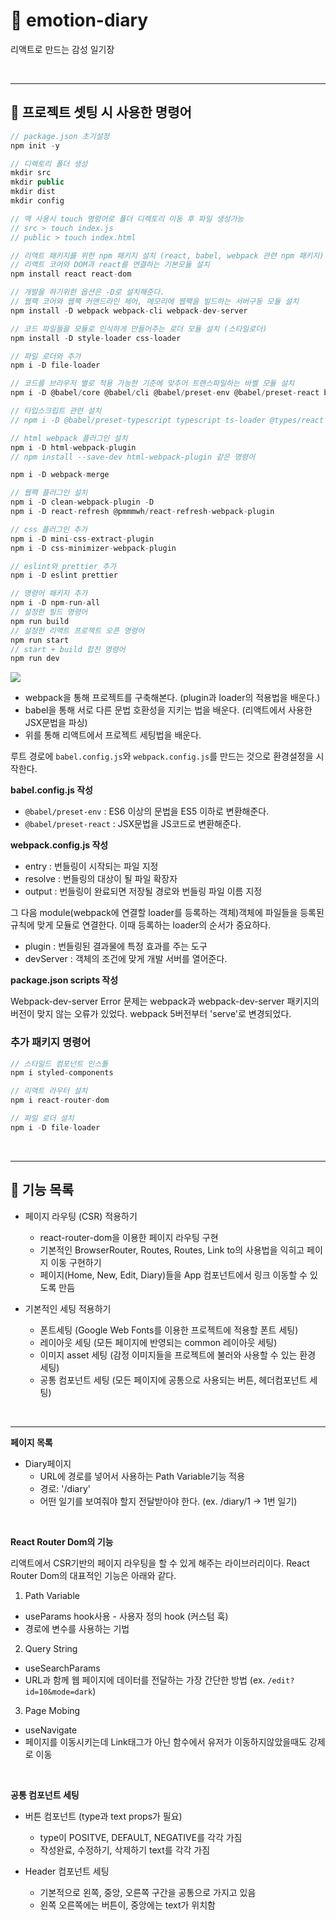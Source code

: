 # 🚀 emotion-diary

리액트로 만드는 감성 일기장

<br>

---

## 📌 프로젝트 셋팅 시 사용한 명령어

```js
// package.json 초기설정
npm init -y

// 디렉토리 폴더 생성
mkdir src
mkdir public
mkdir dist
mkdir config

// 맥 사용시 touch 명령어로 폴더 디렉토리 이동 후 파일 생성가능
// src > touch index.js
// public > touch index.html

// 리액트 패키지를 위한 npm 패키지 설치 (react, babel, webpack 관련 npm 패키지)
// 리액트 코어와 DOM과 react를 연결하는 기본모듈 설치
npm install react react-dom

// 개발을 하기위한 옵션은 -D로 설치해준다.
// 웹팩 코어와 웹팩 커맨드라인 제어, 메모리에 웹팩을 빌드하는 서버구동 모듈 설치
npm install -D webpack webpack-cli webpack-dev-server

// 코드 파일들을 모듈로 인식하게 만들어주는 로더 모듈 설치 (스타일로더)
npm install -D style-loader css-loader

// 파일 로더와 추가
npm i -D file-loader

// 코드를 브라우저 별로 적용 가능한 기준에 맞추어 트랜스파일하는 바벨 모듈 설치
npm i -D @babel/core @babel/cli @babel/preset-env @babel/preset-react babel-loader

// 타입스크립트 관련 설치
// npm i -D @babel/preset-typescript typescript ts-loader @types/react @types/react-dom

// html webpack 플러그인 설치
npm i -D html-webpack-plugin
// npm install --save-dev html-webpack-plugin 같은 명령어

npm i -D webpack-merge

// 웹팩 플러그인 설치
npm i -D clean-webpack-plugin -D
npm i -D react-refresh @pmmmwh/react-refresh-webpack-plugin

// css 플러그인 추가
npm i -D mini-css-extract-plugin
npm i -D css-minimizer-webpack-plugin

// eslint와 prettier 추가
npm i -D eslint prettier

// 명령어 패키지 추가
npm i -D npm-run-all
// 설정한 빌드 명령어
npm run build
// 설정한 리액트 프로젝트 오픈 명령어
npm run start
// start + build 합친 명령어
npm run dev
```

![](https://velog.velcdn.com/images/ninto_2/post/a594e85f-ba5b-40f1-ae66-a6b13bf37de4/image.png)

- webpack을 통해 프로젝트를 구축해본다. (plugin과 loader의 적용법을 배운다.)
- babel을 통해 서로 다른 문법 호환성을 지키는 법을 배운다. (리액트에서 사용한 JSX문법을 파싱)
- 위를 통해 리액트에서 프로젝트 세팅법을 배운다.

루트 경로에 `babel.config.js`와 `webpack.config.js`를 만드는 것으로 환경설정을 시작한다.

**babel.config.js 작성**

- `@babel/preset-env` : ES6 이상의 문법을 ES5 이하로 변환해준다.
- `@babel/preset-react` : JSX문법을 JS코드로 변환해준다.

**webpack.config.js 작성**

- entry : 번들링이 시작되는 파일 지정
- resolve : 번들링의 대상이 될 파일 확장자
- output : 번들링이 완료되면 저장될 경로와 번들링 파일 이름 지정

그 다음 module(webpack에 연결할 loader를 등록하는 객체)객체에 파일들을 등록된 규칙에 맞게 모듈로 연결한다.
이때 등록하는 loader의 순서가 중요하다.

- plugin : 번들링된 결과물에 특정 효과를 주는 도구
- devServer : 객체의 조건에 맞게 개발 서버를 열어준다.

**package.json scripts 작성**

Webpack-dev-server Error 문제는 webpack과 webpack-dev-server 패키지의 버전이 맞지 않는 오류가 있었다. webpack 5버전부터 'serve'로 변경되었다.

### 추가 패키지 명령어

```js
// 스타일드 컴포넌트 인스톨
npm i styled-components

// 리액트 라우터 설치
npm i react-router-dom

// 파일 로더 설치
npm i -D file-loader
```

<br>

---

## 📌 기능 목록

- 페이지 라우팅 (CSR) 적용하기

  - react-router-dom을 이용한 페이지 라우팅 구현
  - 기본적인 BrowserRouter, Routes, Routes, Link to의 사용법을 익히고 페이지 이동 구현하기
  - 페이지(Home, New, Edit, Diary)들을 App 컴포넌트에서 링크 이동할 수 있도록 만듬

- 기본적인 세팅 적용하기
  - 폰트세팅 (Google Web Fonts를 이용한 프로젝트에 적용할 폰트 세팅)
  - 레이아웃 세팅 (모든 페이지에 반영되는 common 레이아웃 세팅)
  - 이미지 asset 세팅 (감정 이미지들을 프로젝트에 불러와 사용할 수 있는 환경 세팅)
  - 공통 컴포넌트 세팅 (모든 페이지에 공통으로 사용되는 버튼, 헤더컴포넌트 세팅)

<br>

---

**페이지 목록**

- Diary페이지
  - URL에 경로를 넣어서 사용하는 Path Variable기능 적용
  - 경로: '/diary'
  - 어떤 일기를 보여줘야 할지 전달받아야 한다. (ex. /diary/1 -> 1번 일기)

<br>

**React Router Dom의 기능**

리액트에서 CSR기반의 페이지 라우팅을 할 수 있게 해주는 라이브러리이다.
React Router Dom의 대표적인 기능은 아래와 같다.

1. Path Variable

- useParams hook사용 - 사용자 정의 hook (커스텀 훅)
- 경로에 변수를 사용하는 기법

2. Query String

- useSearchParams
- URL과 함께 웹 페이지에 데이터를 전달하는 가장 간단한 방법 (ex. `/edit?id=10&mode=dark`)

3. Page Mobing

- useNavigate
- 페이지를 이동시키는데 Link태그가 아닌 함수에서 유저가 이동하지않았을때도 강제로 이동

<br>

**공통 컴포넌트 세팅**

- 버튼 컴포넌트 (type과 text props가 필요)

  - type이 POSITVE, DEFAULT, NEGATIVE를 각각 가짐
  - 작성완료, 수정하기, 삭제하기 text를 각각 가짐

- Header 컴포넌트 세팅
  - 기본적으로 왼쪽, 중앙, 오른쪽 구간을 공통으로 가지고 있음
  - 왼쪽 오른쪽에는 버튼이, 중앙에는 text가 위치함
